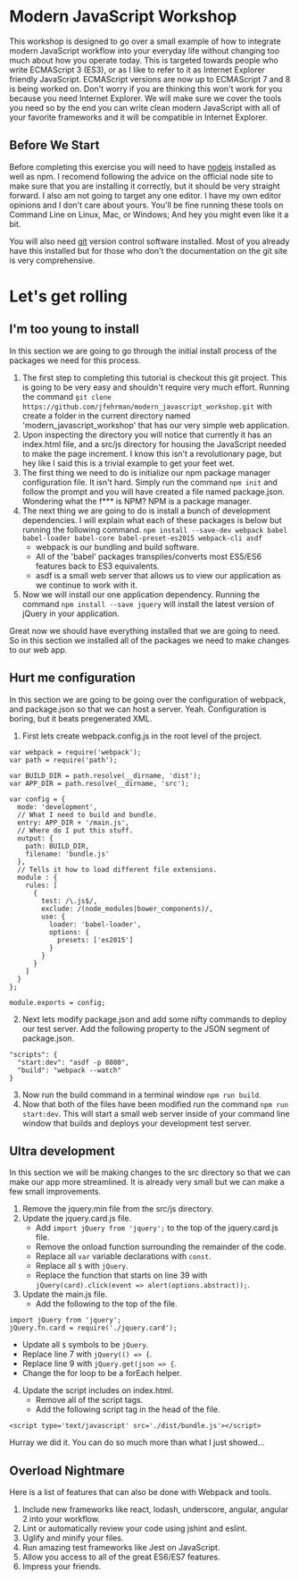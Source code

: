 # Modern JavaScript Workshop
This workshop is designed to go over a small example of how to integrate modern JavaScript workflow into your everyday life without changing too much about how you operate today.  This is targeted towards people who write ECMAScript 3 (ES3), or as I like to refer to it as Internet Explorer friendly JavaScript.  ECMAScript versions are now up to ECMAScript 7 and 8 is being worked on.  Don't worry if you are thinking this won't work for you because you need Internet Explorer.  We will make sure we cover the tools you need so by the end you can write clean modern JavaScript with all of your favorite frameworks and it will be compatible in Internet Explorer.

## Before We Start
Before completing this exercise you will need to have [nodejs](https://nodejs.org/en/) installed as well as npm.  I recomend following the advice on the official node site to make sure that you are installing it correctly, but it should be very straight forward.  I also am not going to target any one editor.  I have my own editor opinions and I don't care about yours.  You'll be fine running these tools on Command Line on Linux, Mac, or Windows; And hey you might even like it a bit.

You will also need [git](https://git-scm.com/) version control software installed.  Most of you already have this installed but for those who don't the documentation on the git site is very comprehensive.

# Let's get rolling

## I'm too young to install
In this section we are going to go through the initial install process of the packages we need for this process.

1. The first step to completing this tutorial is checkout this git project.  This is going to be very easy and shouldn't require very much effort.  Running the command `git clone https://github.com/jfehrman/modern_javascript_workshop.git` with create a folder in the current directory named 'modern_javascript_workshop' that has our very simple web application.  
2. Upon inspecting the directory you will notice that currently it has an index.html file, and a src/js directory for housing the JavaScript needed to make the page increment.  I know this isn't a revolutionary page, but hey like I said this is a trivial example to get your feet wet.
3. The first thing we need to do is initialize our npm package manager configuration file.  It isn't hard.  Simply run the command `npm init` and follow the prompt and you will have created a file named package.json.  Wondering what the f*** is NPM?  NPM is a package manager.
4. The next thing we are going to do is install a bunch of development dependencies.  I will explain what each of these packages is below but running the following command.  `npm install --save-dev webpack babel babel-loader babel-core babel-preset-es2015 webpack-cli asdf`
   * webpack is our bundling and build software.
   * All of the 'babel' packages transpiles/converts most ES5/ES6 features back to ES3 equivalents.
   * asdf is a small web server that allows us to view our application as we continue to work with it.
5. Now we will install our one application dependency.  Running the command `npm install --save jquery` will install the latest version of jQuery in your application.

Great now we should have everything installed that we are going to need.  So in this section we installed all of the packages we need to make changes to our web app.

## Hurt me configuration
In this section we are going to be going over the configuration of webpack, and package.json so that we can host a server.  Yeah.  Configuration is boring, but it beats pregenerated XML.

1. First lets create webpack.config.js in the root level of the project.
```
var webpack = require('webpack');
var path = require('path');

var BUILD_DIR = path.resolve(__dirname, 'dist');
var APP_DIR = path.resolve(__dirname, 'src');

var config = {
  mode: 'development',
  // What I need to build and bundle.
  entry: APP_DIR + '/main.js',
  // Where do I put this stuff.
  output: {
    path: BUILD_DIR,
    filename: 'bundle.js'
  },
  // Tells it how to load different file extensions.
  module : {
    rules: [
      {
        test: /\.js$/,
        exclude: /(node_modules|bower_components)/,
        use: {
          loader: 'babel-loader',
          options: {
            presets: ['es2015']
          }
        }
      }
    ]
  }
};

module.exports = config;
```
2. Next lets modify package.json and add some nifty commands to deploy our test server.  Add the following property to the JSON segment of package.json.
```
"scripts": {
  "start:dev": "asdf -p 8080",
  "build": "webpack --watch"
}
```
3. Now run the build command in a terminal window `npm run build`.
4. Now that both of the files have been modified run the command `npm run start:dev`.  This will start a small web server inside of your command line window that builds and deploys your development test server.

## Ultra development
In this section we will be making changes to the src directory so that we can make our app more streamlined.  It is already very small but we can make a few small improvements.

1. Remove the jquery.min file from the src/js directory.
2. Update the jquery.card.js file.
   * Add `import jQuery from 'jquery';` to the top of the jquery.card.js file.
   * Remove the onload function surrounding the remainder of the code.
   * Replace all `var` variable declarations with `const`.
   * Replace all `$` with `jQuery`.
   * Replace the function that starts on line 39 with `jQuery(card).click(event => alert(options.abstract));`.
3. Update the main.js file.
   * Add the following to the top of the file.
```
import jQuery from 'jquery';
jQuery.fn.card = require('./jquery.card');

```
   * Update all `$` symbols to be `jQuery`.
   * Replace line 7 with `jQuery(() => {`.
   * Replace line 9 with `jQuery.get(json => {`.
   * Change the for loop to be a forEach helper.
4. Update the script includes on index.html.
   * Remove all of the script tags.
   * Add the following script tag in the head of the file.
```
<script type='text/javascript' src='./dist/bundle.js'></script>
```

Hurray we did it.  You can do so much more than what I just showed...

## Overload Nightmare
Here is a list of features that can also be done with Webpack and tools.

1. Include new frameworks like react, lodash, underscore, angular, angular 2 into your workflow.
2. Lint or automatically review your code using jshint and eslint.
3. Uglify and minify your files.
4. Run amazing test frameworks like Jest on JavaScript.
5. Allow you access to all of the great ES6/ES7 features.
6. Impress your friends.